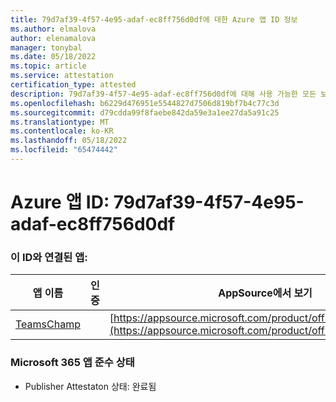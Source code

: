 ```yaml
---
title: 79d7af39-4f57-4e95-adaf-ec8ff756d0df에 대한 Azure 앱 ID 정보
ms.author: elmalova
author: elenamalova
manager: tonybal
ms.date: 05/18/2022
ms.topic: article
ms.service: attestation
certification_type: attested
description: 79d7af39-4f57-4e95-adaf-ec8ff756d0df에 대해 사용 가능한 모든 보안 및 규정 준수 정보입니다.
ms.openlocfilehash: b6229d476951e5544827d7506d819bf7b4c77c3d
ms.sourcegitcommit: d79cdda99f8faebe842da59e3a1ee27da5a91c25
ms.translationtype: MT
ms.contentlocale: ko-KR
ms.lasthandoff: 05/18/2022
ms.locfileid: "65474442"
---
```

# <a name="azure-app-id-79d7af39-4f57-4e95-adaf-ec8ff756d0df"></a>Azure 앱 ID: 79d7af39-4f57-4e95-adaf-ec8ff756d0df


### <a name="apps-associated-with-this-id"></a>이 ID와 연결된 앱:
| **앱 이름** | **인증** | **AppSource에서 보기** |
|--------------|---------------|-----------------------|
| [TeamsChamp](../forward/WA200001487.md) |  | [https://appsource.microsoft.com/product/office/WA200001487](https://appsource.microsoft.com/product/office/WA200001487) |

### <a name="microsoft-365-app-compliance-status"></a>Microsoft 365 앱 준수 상태
- Publisher Attestaton 상태: 완료됨

